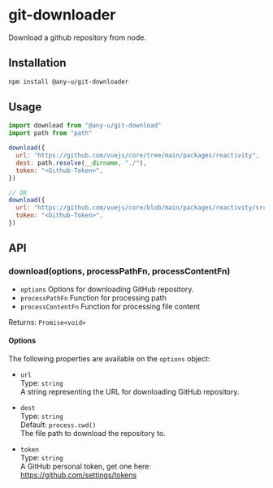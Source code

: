 # git-downloader
Download a github repository from node.

## Installation

```bash
npm install @any-u/git-downloader
```

## Usage

```js
import download from "@any-u/git-download"
import path from "path"

download({
  url: "https://github.com/vuejs/core/tree/main/packages/reactivity",
  dest: path.resolve(__dirname, "./"),
  token: "<Github-Token>",
})

// OR
download({
  url: "https://github.com/vuejs/core/blob/main/packages/reactivity/src/reactive.ts",
  token: "<Github-Token>",
})
```

## API

### download(options, processPathFn, processContentFn)

- `options` Options for downloading GitHub repository.
- `processPathFn` Function for processing path
- `processContentFn` Function for processing file content  

Returns: `Promise<void>`

#### Options

The following properties are available on the `options` object:

- `url`  
  Type: `string`  
  A string representing the URL for downloading GitHub repository.

- `dest`  
  Type: `string`  
  Default: `process.cwd()`  
  The file path to download the repository to.

- `token`  
  Type: `string`  
  A GitHub personal token, get one here: https://github.com/settings/tokens
